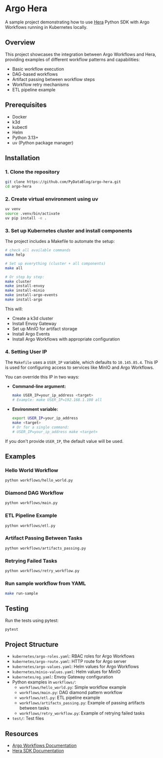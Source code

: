 # Argo Hera

A sample project demonstrating how to use [Hera](https://argoproj.github.io/argo-workflows/) Python SDK with Argo Workflows running in Kubernetes locally.

## Overview

This project showcases the integration between Argo Workflows and Hera, providing examples of different workflow patterns and capabilities:

- Basic workflow execution
- DAG-based workflows
- Artifact passing between workflow steps
- Workflow retry mechanisms
- ETL pipeline example

## Prerequisites

- Docker
- k3d
- kubectl
- Helm
- Python 3.13+
- uv (Python package manager)

## Installation

### 1. Clone the repository

```bash
git clone https://github.com/PyDataBlog/argo-hera.git
cd argo-hera
```

### 2. Create virtual environment using uv

```bash
uv venv
source .venv/bin/activate
uv pip install -e .
```

### 3. Set up Kubernetes cluster and install components

The project includes a Makefile to automate the setup:

```bash
# check all available commands
make help

# Set up everything (cluster + all components)
make all

# Or step by step:
make cluster
make install-envoy
make install-minio
make install-argo-events
make install-argo
```

This will:

- Create a k3d cluster
- Install Envoy Gateway
- Set up MinIO for artifact storage
- Install Argo Events
- Install Argo Workflows with appropriate configuration

### 4. Setting User IP

The `Makefile` uses a `USER_IP` variable, which defaults to `10.145.85.4`. This IP is used for configuring access to services like MinIO and Argo Workflows.

You can override this IP in two ways:

- **Command-line argument:**
  ```bash
  make USER_IP=your_ip_address <target>
  # Example: make USER_IP=192.168.1.100 all
  ```

- **Environment variable:**
  ```bash
  export USER_IP=your_ip_address
  make <target>
  # Or for a single command:
  # USER_IP=your_ip_address make <target>
  ```

If you don't provide `USER_IP`, the default value will be used.

## Examples

### Hello World Workflow

```bash
python workflows/hello_world.py
```

### Diamond DAG Workflow

```bash
python workflows/main.py
```

### ETL Pipeline Example

```bash
python workflows/etl.py
```

### Artifact Passing Between Tasks

```bash
python workflows/artifacts_passing.py
```

### Retrying Failed Tasks

```bash
python workflows/retry_workflow.py
```

### Run sample workflow from YAML

```bash
make run-sample
```

## Testing

Run the tests using pytest:

```bash
pytest
```

## Project Structure

- `kubernetes/argo-roles.yaml`: RBAC roles for Argo Workflows
- `kubernetes/argo-route.yaml`: HTTP route for Argo server
- `kubernetes/argo-values.yaml`: Helm values for Argo Workflows
- `kubernetes/minio-values.yaml`: Helm values for MinIO
- `kubernetes/eg.yaml`: Envoy Gateway configuration
- Python examples in `workflows/`:
  - `workflows/hello_world.py`: Simple workflow example
  - `workflows/main.py`: DAG diamond pattern workflow
  - `workflows/etl.py`: ETL pipeline example
  - `workflows/artifacts_passing.py`: Example of passing artifacts between tasks
  - `workflows/retry_workflow.py`: Example of retrying failed tasks
- `test/`: Test files

## Resources

- [Argo Workflows Documentation](https://argoproj.github.io/argo-workflows/)
- [Hera SDK Documentation](https://hera-workflows.readthedocs.io/)
